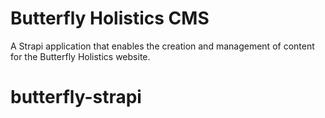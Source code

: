 # Butterfly Holistics CMS

A Strapi application that enables the creation and management of content for the Butterfly Holistics website.

# butterfly-strapi
